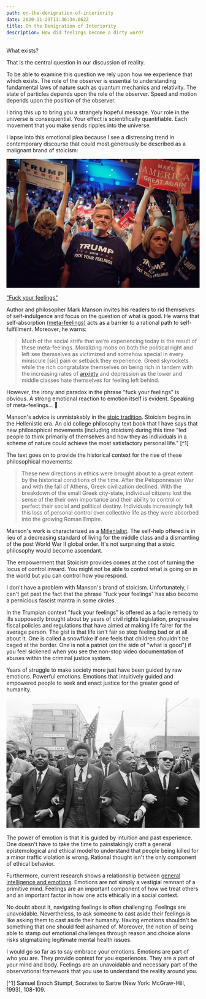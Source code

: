 ```yaml
---
path: on-the-denigration-of-interiority
date: 2020-11-29T13:36:34.062Z
title: On the Denigration of Interiority
description: How did feelings become a dirty word?
---
```

What exists?

That is the central question in our discussion of reality.

To be able to examine this question we rely upon how we experience that which exists. The role of the observer is essential to understanding fundamental laws of nature such as quantum mechanics and relativity. The state of particles depends upon the role of the observer. Speed and motion depends upon the position of the observer.

I bring this up to bring you a strangely hopeful message. Your role in the universe is consequential. Your effect is scientifically quantifiable. Each movement that you make sends ripples into the universe.

I lapse into this emotional plea because I see a distressing trend in contemporary discourse that could most generously be described as a malignant brand of stoicism:

![Trump rally supporters with Fuck Your Feelings tshirts](../assets/trump-rally-fuck-your-feelings.jpg)

["Fuck your feelings"](https://markmanson.net/fuck-your-feelings)

Author and philosopher Mark Manson invites his readers to rid themselves of self-indulgence and focus on the question of what is good. He warns that self-absorption [(meta-feelings)](https://markmanson.net/fuck-your-feelings#metafeelings-table) acts as a barrier to a rational path to self-fulfillment. Moreover, he warns: 

> Much of the social strife that we’re experiencing today is the result of these meta-feelings. Moralizing mobs on both the political right and left see themselves as victimized and somehow special in every miniscule [sic] pain or setback they experience. Greed skyrockets while the rich congratulate themselves on being rich in tandem with the increasing rates of [anxiety](https://markmanson.net/videos/overcome-anxiety-course) and depression as the lower and middle classes hate themselves for feeling left behind.

However, the irony and paradox in the phrase "fuck your feelings" is obvious. A strong emotional reaction to emotion itself is evident. Speaking of meta-feelings... 🤔

Manson's advice is unmistakably in the [stoic tradition](https://en.wikipedia.org/wiki/Stoicism). Stoicism begins in the Hellenistic era. An old college philosophy text book that I have says that new philosophical movements (including stoicism) during this time "led people to think primarily of themselves and how they as individuals in a scheme of nature could achieve the most satisfactory personal life." [^1]

The text goes on to provide the historical context for the rise of these philosophical movements:

> These new directions in ethics were brought about to a great extent by the historical conditions of the time. After the Peloponnesian War and with the fall of Athens, Greek civilization declined. With the breakdown of the small Greek city-state, individual citizens lost the sense of the their own importance and their ability to control or perfect their social and political destiny. Individuals increasingly felt this loss of personal control over collective life as they were absorbed into the growing Roman Empire.

Manson's work is characterized as a [Millenialist](https://www.thetimes.co.uk/article/mark-manson-interview-why-the-millennial-self-help-guru-wrote-a-book-about-hope-636d0q95j). The self-help offered is in lieu of a decreasing standard of living for the middle class and a dismantling of the post World War II global order. It's not surprising that a stoic philosophy would become ascendant.

The empowerment that Stoicism provides comes at the cost of turning the locus of control inward. You might not be able to control what is going on in the world but you can control how you respond.

I don't have a problem with Manson's brand of stoicism. Unfortunately, I can't get past the fact that the phrase "fuck your feelings" has also become a pernicious fascist mantra in some circles.

In the Trumpian context "fuck your feelings" is offered as a facile remedy to ills supposedly brought about by years of civil rights legislation, progressive fiscal policies and regulations that have aimed at making life fairer for the average person. The gist is that life isn't fair so stop feeling bad or at all about it. One is called a snowflake if one feels that children shouldn't be caged at the border. One is not a patriot (on the side of "what is good") if you feel sickened when you see the non-stop video documentation of abuses within the criminal justice system.

Years of struggle to make society more just have been guided by raw emotions. Powerful emotions. Emotions that intuitively guided and empowered people to seek and enact justice for the greater good of humanity.

![Civil rights marchers arm in arm](../assets/ap_6503170265.jpg)

The power of emotion is that it is guided by intuition and past experience. One doesn't have to take the time to painstakingly craft a general epistemological and ethical model to understand that people being killed for a minor traffic violation is wrong. Rational thought isn't the only component of ethical behavior. 

Furthermore, current research shows a relationship between [general intelligence and emotions](https://www.scientificamerican.com/article/emotional-smarts-tied-to/). Emotions are not simply a vestigial remnant of a primitive mind. Feelings are an important component of how we treat others and an important factor in how one acts ethically in a social context.

No doubt about it, navigating feelings is often challenging. Feelings are unavoidable. Nevertheless, to ask someone to cast aside their feelings is like asking them to cast aside their humanity. Having emotions shouldn't be something that one should feel ashamed of. Moreover, the notion of being able to stamp out emotional challenges through reason and choice alone risks stigmatizing legitimate mental health issues.

I would go so far as to say embrace your emotions. Emotions are part of who you are. They provide context for you experiences. They are a part of your mind and body. Feelings are an unavoidable and necessary part of the observational framework that you use to understand the reality around you.

[^1] Samuel Enoch Stumpf, Socrates to Sartre (New York: McGraw-Hill, 1993), 108-109.